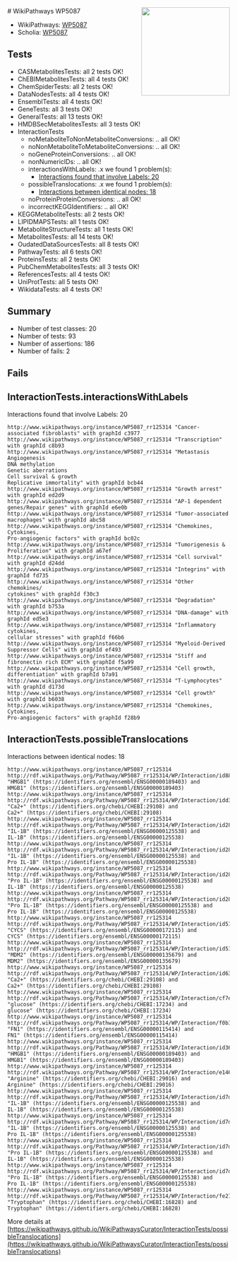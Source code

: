 <img style="float: right; width: 200px" src="https://upload.wikimedia.org/wikipedia/commons/thumb/8/83/Wplogo_with_text_500.png/640px-Wplogo_with_text_500.png" />
# WikiPathways WP5087

* WikiPathways: [WP5087](https://wikipathways.org/pathways/WP5087)
* Scholia: [WP5087](https://scholia.toolforge.org/wikipathways/WP5087)
## Tests
* CASMetabolitesTests: all 2 tests OK!
* ChEBIMetabolitesTests: all 4 tests OK!
* ChemSpiderTests: all 2 tests OK!
* DataNodesTests: all 4 tests OK!
* EnsemblTests: all 4 tests OK!
* GeneTests: all 3 tests OK!
* GeneralTests: all 13 tests OK!
* HMDBSecMetabolitesTests: all 3 tests OK!
* InteractionTests
    * noMetaboliteToNonMetaboliteConversions: .. all OK!
    * noNonMetaboliteToMetaboliteConversions: .. all OK!
    * noGeneProteinConversions: .. all OK!
    * nonNumericIDs: .. all OK!
    * interactionsWithLabels: .x we found 1 problem(s):
        * [Interactions found that involve Labels: 20](#fe97a8d7)
    * possibleTranslocations: .x we found 1 problem(s):
        * [Interactions between identical nodes: 18](#661ebef2)
    * noProteinProteinConversions: .. all OK!
    * incorrectKEGGIdentifiers: .. all OK!
* KEGGMetaboliteTests: all 2 tests OK!
* LIPIDMAPSTests: all 1 tests OK!
* MetaboliteStructureTests: all 1 tests OK!
* MetabolitesTests: all 14 tests OK!
* OudatedDataSourcesTests: all 8 tests OK!
* PathwayTests: all 6 tests OK!
* ProteinsTests: all 2 tests OK!
* PubChemMetabolitesTests: all 3 tests OK!
* ReferencesTests: all 4 tests OK!
* UniProtTests: all 5 tests OK!
* WikidataTests: all 4 tests OK!


## Summary

* Number of test classes: 20
* Number of tests: 93
* Number of assertions: 186
* Number of fails: 2

## Fails

<a name="fe97a8d7" />

## InteractionTests.interactionsWithLabels

Interactions found that involve Labels: 20
```
http://www.wikipathways.org/instance/WP5087_rr125314 "Cancer-associated fibroblasts" with graphId c3977
http://www.wikipathways.org/instance/WP5087_rr125314 "Transcription" with graphId c8b93
http://www.wikipathways.org/instance/WP5087_rr125314 "Metastasis
Angiogenesis
DNA methylation
Genetic aberrations
Cell survival & growth
Replicative immortality" with graphId bcb44
http://www.wikipathways.org/instance/WP5087_rr125314 "Growth arrest" with graphId ed2d9
http://www.wikipathways.org/instance/WP5087_rr125314 "AP-1 dependent 
genes/Repair genes" with graphId e6e0b
http://www.wikipathways.org/instance/WP5087_rr125314 "Tumor-associated macrophages" with graphId abc58
http://www.wikipathways.org/instance/WP5087_rr125314 "Chemokines, Cytokines,
Pro-angiogenic factors" with graphId bc02c
http://www.wikipathways.org/instance/WP5087_rr125314 "Tumorigenesis & Proliferation" with graphId a67ef
http://www.wikipathways.org/instance/WP5087_rr125314 "Cell survival" with graphId d24dd
http://www.wikipathways.org/instance/WP5087_rr125314 "Integrins" with graphId fd735
http://www.wikipathways.org/instance/WP5087_rr125314 "Other chemokines/
cytokines" with graphId f30c3
http://www.wikipathways.org/instance/WP5087_rr125314 "Degradation" with graphId b753a
http://www.wikipathways.org/instance/WP5087_rr125314 "DNA-damage" with graphId ed5e3
http://www.wikipathways.org/instance/WP5087_rr125314 "Inflammatory cytokines,
cellular stresses" with graphId f66b6
http://www.wikipathways.org/instance/WP5087_rr125314 "Myeloid-Derived Suppressor Cells" with graphId ef493
http://www.wikipathways.org/instance/WP5087_rr125314 "Stiff and 
fibronectin rich ECM" with graphId f5a99
http://www.wikipathways.org/instance/WP5087_rr125314 "Cell growth,
differentiation" with graphId b7a91
http://www.wikipathways.org/instance/WP5087_rr125314 "T-Lymphocytes" with graphId d173d
http://www.wikipathways.org/instance/WP5087_rr125314 "Cell growth" with graphId b6038
http://www.wikipathways.org/instance/WP5087_rr125314 "Chemokines, Cytokines,
Pro-angiogenic factors" with graphId f28b9
```

<a name="661ebef2" />

## InteractionTests.possibleTranslocations

Interactions between identical nodes: 18
```
http://www.wikipathways.org/instance/WP5087_rr125314 http://rdf.wikipathways.org/Pathway/WP5087_rr125314/WP/Interaction/id88ea942b "HMGB1" (https://identifiers.org/ensembl/ENSG00000189403) and 
HMGB1" (https://identifiers.org/ensembl/ENSG00000189403)
http://www.wikipathways.org/instance/WP5087_rr125314 http://rdf.wikipathways.org/Pathway/WP5087_rr125314/WP/Interaction/idd3be9b18 "Ca2+" (https://identifiers.org/chebi/CHEBI:29108) and 
Ca2+" (https://identifiers.org/chebi/CHEBI:29108)
http://www.wikipathways.org/instance/WP5087_rr125314 http://rdf.wikipathways.org/Pathway/WP5087_rr125314/WP/Interaction/id287b2937 "IL-1B" (https://identifiers.org/ensembl/ENSG00000125538) and 
IL-1B" (https://identifiers.org/ensembl/ENSG00000125538)
http://www.wikipathways.org/instance/WP5087_rr125314 http://rdf.wikipathways.org/Pathway/WP5087_rr125314/WP/Interaction/id287b2937 "IL-1B" (https://identifiers.org/ensembl/ENSG00000125538) and 
Pro IL-1B" (https://identifiers.org/ensembl/ENSG00000125538)
http://www.wikipathways.org/instance/WP5087_rr125314 http://rdf.wikipathways.org/Pathway/WP5087_rr125314/WP/Interaction/id287b2937 "Pro IL-1B" (https://identifiers.org/ensembl/ENSG00000125538) and 
IL-1B" (https://identifiers.org/ensembl/ENSG00000125538)
http://www.wikipathways.org/instance/WP5087_rr125314 http://rdf.wikipathways.org/Pathway/WP5087_rr125314/WP/Interaction/id287b2937 "Pro IL-1B" (https://identifiers.org/ensembl/ENSG00000125538) and 
Pro IL-1B" (https://identifiers.org/ensembl/ENSG00000125538)
http://www.wikipathways.org/instance/WP5087_rr125314 http://rdf.wikipathways.org/Pathway/WP5087_rr125314/WP/Interaction/id5141967 "CYCS" (https://identifiers.org/ensembl/ENSG00000172115) and 
CYCS" (https://identifiers.org/ensembl/ENSG00000172115)
http://www.wikipathways.org/instance/WP5087_rr125314 http://rdf.wikipathways.org/Pathway/WP5087_rr125314/WP/Interaction/id51322b50 "MDM2" (https://identifiers.org/ensembl/ENSG00000135679) and 
MDM2" (https://identifiers.org/ensembl/ENSG00000135679)
http://www.wikipathways.org/instance/WP5087_rr125314 http://rdf.wikipathways.org/Pathway/WP5087_rr125314/WP/Interaction/id63d8358f "Ca2+" (https://identifiers.org/chebi/CHEBI:29108) and 
Ca2+" (https://identifiers.org/chebi/CHEBI:29108)
http://www.wikipathways.org/instance/WP5087_rr125314 http://rdf.wikipathways.org/Pathway/WP5087_rr125314/WP/Interaction/cf7e3 "glucose" (https://identifiers.org/chebi/CHEBI:17234) and 
glucose" (https://identifiers.org/chebi/CHEBI:17234)
http://www.wikipathways.org/instance/WP5087_rr125314 http://rdf.wikipathways.org/Pathway/WP5087_rr125314/WP/Interaction/f0b13 "FN1" (https://identifiers.org/ensembl/ENSG00000115414) and 
FN1" (https://identifiers.org/ensembl/ENSG00000115414)
http://www.wikipathways.org/instance/WP5087_rr125314 http://rdf.wikipathways.org/Pathway/WP5087_rr125314/WP/Interaction/id369f4a02 "HMGB1" (https://identifiers.org/ensembl/ENSG00000189403) and 
HMGB1" (https://identifiers.org/ensembl/ENSG00000189403)
http://www.wikipathways.org/instance/WP5087_rr125314 http://rdf.wikipathways.org/Pathway/WP5087_rr125314/WP/Interaction/e146d "Arginine" (https://identifiers.org/chebi/CHEBI:29016) and 
Arginine" (https://identifiers.org/chebi/CHEBI:29016)
http://www.wikipathways.org/instance/WP5087_rr125314 http://rdf.wikipathways.org/Pathway/WP5087_rr125314/WP/Interaction/id7d820536 "IL-1B" (https://identifiers.org/ensembl/ENSG00000125538) and 
IL-1B" (https://identifiers.org/ensembl/ENSG00000125538)
http://www.wikipathways.org/instance/WP5087_rr125314 http://rdf.wikipathways.org/Pathway/WP5087_rr125314/WP/Interaction/id7d820536 "IL-1B" (https://identifiers.org/ensembl/ENSG00000125538) and 
Pro IL-1B" (https://identifiers.org/ensembl/ENSG00000125538)
http://www.wikipathways.org/instance/WP5087_rr125314 http://rdf.wikipathways.org/Pathway/WP5087_rr125314/WP/Interaction/id7d820536 "Pro IL-1B" (https://identifiers.org/ensembl/ENSG00000125538) and 
IL-1B" (https://identifiers.org/ensembl/ENSG00000125538)
http://www.wikipathways.org/instance/WP5087_rr125314 http://rdf.wikipathways.org/Pathway/WP5087_rr125314/WP/Interaction/id7d820536 "Pro IL-1B" (https://identifiers.org/ensembl/ENSG00000125538) and 
Pro IL-1B" (https://identifiers.org/ensembl/ENSG00000125538)
http://www.wikipathways.org/instance/WP5087_rr125314 http://rdf.wikipathways.org/Pathway/WP5087_rr125314/WP/Interaction/fe21b "Tryptophan" (https://identifiers.org/chebi/CHEBI:16828) and 
Tryptophan" (https://identifiers.org/chebi/CHEBI:16828)
```

More details at [https://wikipathways.github.io/WikiPathwaysCurator/InteractionTests/possibleTranslocations](https://wikipathways.github.io/WikiPathwaysCurator/InteractionTests/possibleTranslocations)

